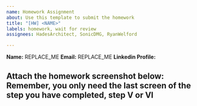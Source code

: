 ```yaml
---
name: Homework Assignment
about: Use this template to submit the homework
title: "[HW] <NAME>"
labels: homework, wait for review
assignees: HadesArchitect, SonicDMG, RyanWelford

---
```


**Name:** REPLACE_ME
**Email:** REPLACE_ME
**Linkedin Profile:** <LINK>

Attach the homework screenshot below: Remember, you only need the last screen of the step you have completed, step V or VI
-----------------------------------------

<SCREENSHOT>
